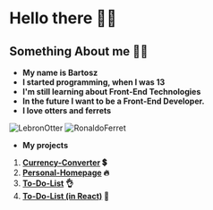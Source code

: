 # Hello there 👋😀

## Something About me 🧙‍♂️

- **My name is Bartosz**
- **I started programming, when I was 13**
- **I'm still learning about Front-End Technologies**
- **In the future I want to be a Front-End Developer.**
- **I love otters and ferrets**

![LebronOtter](https://media0.giphy.com/media/1CrejqXxVZs9q/200w.webp?cid=ecf05e47cnvh6cst72zfp8z3aedsuqp4pskiqcleldxea84t&rid=200w.webp&ct=g) ![RonaldoFerret](https://media2.giphy.com/media/uMP2hlGA7GYTu/200.webp?cid=ecf05e47kudc8jjd25wd7v82ksmeoqwod9f27pa9mnre3l55&rid=200.webp&ct=g)

- **My projects**
1. **[Currency-Converter](https://siedemus.github.io/Currency-Converter/) 💲**
1. **[Personal-Homepage](https://siedemus.github.io/Personal-Homepage/) 🔥**
1. **[To-Do-List](https://siedemus.github.io/To-Do-List/) 👌**
1. **[To-Do-List (in React)](https://siedemus.github.io/to-do-list-react/) 📝**
